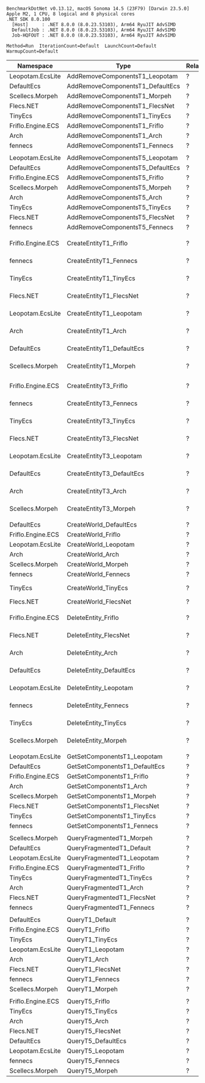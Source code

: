 ```

BenchmarkDotNet v0.13.12, macOS Sonoma 14.5 (23F79) [Darwin 23.5.0]
Apple M2, 1 CPU, 8 logical and 8 physical cores
.NET SDK 8.0.100
  [Host]     : .NET 8.0.0 (8.0.23.53103), Arm64 RyuJIT AdvSIMD
  DefaultJob : .NET 8.0.0 (8.0.23.53103), Arm64 RyuJIT AdvSIMD
  Job-HQFOUT : .NET 8.0.0 (8.0.23.53103), Arm64 RyuJIT AdvSIMD

Method=Run  IterationCount=Default  LaunchCount=Default  
WarmupCount=Default  

```
| Namespace         | Type                                | RelationCount | Mean              | Ratio    | Allocated  | 
|------------------ |------------------------------------ |-------------- |------------------:|---------:|-----------:|
| Leopotam.EcsLite  | AddRemoveComponentsT1_Leopotam      | ?             |        976.432 ns |     0.17 |          - | 
| DefaultEcs        | AddRemoveComponentsT1_DefaultEcs    | ?             |      1,449.227 ns |     0.26 |          - | 
| Scellecs.Morpeh   | AddRemoveComponentsT1_Morpeh        | ?             |      1,826.233 ns |     0.32 |          - | 
| Flecs.NET         | AddRemoveComponentsT1_FlecsNet      | ?             |      3,755.583 ns |     0.67 |          - | 
| TinyEcs           | AddRemoveComponentsT1_TinyEcs       | ?             |      3,948.969 ns |     0.70 |          - | 
| Friflo.Engine.ECS | AddRemoveComponentsT1_Friflo        | ?             |      5,645.639 ns |     1.00 |          - | 
| Arch              | AddRemoveComponentsT1_Arch          | ?             |      8,557.163 ns |     1.52 |    12000 B | 
| fennecs           | AddRemoveComponentsT1_Fennecs       | ?             |     38,802.742 ns |     6.87 |    86400 B | 
|                   |                                     |               |                   |          |            | 
| Leopotam.EcsLite  | AddRemoveComponentsT5_Leopotam      | ?             |      5,148.740 ns |     0.68 |          - | 
| DefaultEcs        | AddRemoveComponentsT5_DefaultEcs    | ?             |      7,229.812 ns |     0.95 |          - | 
| Friflo.Engine.ECS | AddRemoveComponentsT5_Friflo        | ?             |      7,598.536 ns |     1.00 |          - | 
| Scellecs.Morpeh   | AddRemoveComponentsT5_Morpeh        | ?             |      7,696.852 ns |     1.01 |          - | 
| Arch              | AddRemoveComponentsT5_Arch          | ?             |     22,557.777 ns |     2.97 |     8800 B | 
| TinyEcs           | AddRemoveComponentsT5_TinyEcs       | ?             |     29,987.274 ns |     3.95 |          - | 
| Flecs.NET         | AddRemoveComponentsT5_FlecsNet      | ?             |     35,145.788 ns |     4.63 |          - | 
| fennecs           | AddRemoveComponentsT5_Fennecs       | ?             |    306,849.204 ns |    40.39 |   620800 B | 
|                   |                                     |               |                   |          |            | 
| Friflo.Engine.ECS | CreateEntityT1_Friflo               | ?             |    395,229.571 ns |     1.00 |  3454080 B | 
| fennecs           | CreateEntityT1_Fennecs              | ?             |    856,106.857 ns |     2.17 |  6815576 B | 
| TinyEcs           | CreateEntityT1_TinyEcs              | ?             |    955,280.875 ns |     2.42 |  6119312 B | 
| Flecs.NET         | CreateEntityT1_FlecsNet             | ?             |  1,341,023.684 ns |     3.39 |      736 B | 
| Leopotam.EcsLite  | CreateEntityT1_Leopotam             | ?             |  1,954,243.231 ns |     4.95 |  7322344 B | 
| Arch              | CreateEntityT1_Arch                 | ?             |  2,116,586.814 ns |     5.37 |  3255040 B | 
| DefaultEcs        | CreateEntityT1_DefaultEcs           | ?             |  6,606,963.929 ns |    16.72 | 11592440 B | 
| Scellecs.Morpeh   | CreateEntityT1_Morpeh               | ?             | 42,806,285.000 ns |   108.53 | 42293688 B | 
|                   |                                     |               |                   |          |            | 
| Friflo.Engine.ECS | CreateEntityT3_Friflo               | ?             |    468,328.642 ns |     1.00 |  4506960 B | 
| fennecs           | CreateEntityT3_Fennecs              | ?             |    937,038.231 ns |     1.84 |  7866864 B | 
| TinyEcs           | CreateEntityT3_TinyEcs              | ?             |    986,724.000 ns |     1.93 |  6942912 B | 
| Flecs.NET         | CreateEntityT3_FlecsNet             | ?             |  1,472,139.350 ns |     2.91 |      736 B | 
| Leopotam.EcsLite  | CreateEntityT3_Leopotam             | ?             |  3,504,630.200 ns |     6.87 | 11517616 B | 
| DefaultEcs        | CreateEntityT3_DefaultEcs           | ?             |  5,709,662.040 ns |    11.47 | 19984552 B | 
| Arch              | CreateEntityT3_Arch                 | ?             | 10,641,060.733 ns |    20.86 |  4042736 B | 
| Scellecs.Morpeh   | CreateEntityT3_Morpeh               | ?             | 29,669,684.269 ns |    58.26 | 49285544 B | 
|                   |                                     |               |                   |          |            | 
| DefaultEcs        | CreateWorld_DefaultEcs              | ?             |         72.598 ns |     0.31 |      336 B | 
| Friflo.Engine.ECS | CreateWorld_Friflo                  | ?             |        236.910 ns |     1.00 |     3992 B | 
| Leopotam.EcsLite  | CreateWorld_Leopotam                | ?             |      1,445.381 ns |     6.10 |    58944 B | 
| Arch              | CreateWorld_Arch                    | ?             |      3,391.405 ns |    14.32 |    37040 B | 
| Scellecs.Morpeh   | CreateWorld_Morpeh                  | ?             |      4,311.495 ns |    18.20 |     5056 B | 
| fennecs           | CreateWorld_Fennecs                 | ?             |     15,311.501 ns |    64.63 |   169796 B | 
| TinyEcs           | CreateWorld_TinyEcs                 | ?             |     51,827.521 ns |   218.77 |  1312184 B | 
| Flecs.NET         | CreateWorld_FlecsNet                | ?             |    994,502.472 ns | 4,198.49 |     1009 B | 
|                   |                                     |               |                   |          |            | 
| Friflo.Engine.ECS | DeleteEntity_Friflo                 | ?             |  1,609,060.462 ns |     1.00 |  3122896 B | 
| Flecs.NET         | DeleteEntity_FlecsNet               | ?             |  1,989,204.929 ns |     1.24 |      736 B | 
| Arch              | DeleteEntity_Arch                   | ?             |  2,695,781.692 ns |     1.68 |     3088 B | 
| DefaultEcs        | DeleteEntity_DefaultEcs             | ?             |  3,706,715.351 ns |     2.34 |  3200736 B | 
| Leopotam.EcsLite  | DeleteEntity_Leopotam               | ?             |  4,666,441.571 ns |     2.90 |  6268768 B | 
| fennecs           | DeleteEntity_Fennecs                | ?             |  5,698,660.571 ns |     3.54 |  4366912 B | 
| TinyEcs           | DeleteEntity_TinyEcs                | ?             |  8,313,336.857 ns |     5.17 |     1480 B | 
| Scellecs.Morpeh   | DeleteEntity_Morpeh                 | ?             |  8,696,239.375 ns |     5.42 |  1398360 B | 
|                   |                                     |               |                   |          |            | 
| Leopotam.EcsLite  | GetSetComponentsT1_Leopotam         | ?             |         65.243 ns |     0.43 |          - | 
| DefaultEcs        | GetSetComponentsT1_DefaultEcs       | ?             |        111.619 ns |     0.74 |          - | 
| Friflo.Engine.ECS | GetSetComponentsT1_Friflo           | ?             |        151.404 ns |     1.00 |          - | 
| Arch              | GetSetComponentsT1_Arch             | ?             |        288.744 ns |     1.91 |          - | 
| Scellecs.Morpeh   | GetSetComponentsT1_Morpeh           | ?             |        325.358 ns |     2.15 |          - | 
| Flecs.NET         | GetSetComponentsT1_FlecsNet         | ?             |        582.056 ns |     3.84 |          - | 
| TinyEcs           | GetSetComponentsT1_TinyEcs          | ?             |        717.130 ns |     4.74 |          - | 
| fennecs           | GetSetComponentsT1_Fennecs          | ?             |      2,354.759 ns |    15.55 |          - | 
|                   |                                     |               |                   |          |            | 
| Scellecs.Morpeh   | QueryFragmentedT1_Morpeh            | ?             |          4.587 ns |     0.12 |          - | 
| DefaultEcs        | QueryFragmentedT1_Default           | ?             |         12.839 ns |     0.32 |          - | 
| Leopotam.EcsLite  | QueryFragmentedT1_Leopotam          | ?             |         24.783 ns |     0.62 |          - | 
| Friflo.Engine.ECS | QueryFragmentedT1_Friflo            | ?             |         39.763 ns |     1.00 |          - | 
| TinyEcs           | QueryFragmentedT1_TinyEcs           | ?             |        130.555 ns |     3.28 |          - | 
| Arch              | QueryFragmentedT1_Arch              | ?             |        232.599 ns |     5.85 |          - | 
| Flecs.NET         | QueryFragmentedT1_FlecsNet          | ?             |        325.041 ns |     8.17 |          - | 
| fennecs           | QueryFragmentedT1_Fennecs           | ?             |      1,491.940 ns |    37.51 |       40 B | 
|                   |                                     |               |                   |          |            | 
| DefaultEcs        | QueryT1_Default                     | ?             |         45.009 ns |     0.93 |          - | 
| Friflo.Engine.ECS | QueryT1_Friflo                      | ?             |         48.411 ns |     1.00 |          - | 
| TinyEcs           | QueryT1_TinyEcs                     | ?             |         66.418 ns |     1.37 |          - | 
| Leopotam.EcsLite  | QueryT1_Leopotam                    | ?             |         76.634 ns |     1.58 |          - | 
| Arch              | QueryT1_Arch                        | ?             |        120.481 ns |     2.49 |          - | 
| Flecs.NET         | QueryT1_FlecsNet                    | ?             |        143.297 ns |     2.96 |          - | 
| fennecs           | QueryT1_Fennecs                     | ?             |        176.342 ns |     3.64 |       40 B | 
| Scellecs.Morpeh   | QueryT1_Morpeh                      | ?             |        313.029 ns |     6.47 |          - | 
|                   |                                     |               |                   |          |            | 
| Friflo.Engine.ECS | QueryT5_Friflo                      | ?             |        112.136 ns |     1.00 |          - | 
| TinyEcs           | QueryT5_TinyEcs                     | ?             |        118.721 ns |     1.06 |          - | 
| Arch              | QueryT5_Arch                        | ?             |        198.465 ns |     1.77 |          - | 
| Flecs.NET         | QueryT5_FlecsNet                    | ?             |        200.850 ns |     1.79 |          - | 
| DefaultEcs        | QueryT5_DefaultEcs                  | ?             |        271.819 ns |     2.42 |          - | 
| Leopotam.EcsLite  | QueryT5_Leopotam                    | ?             |        336.674 ns |     3.00 |          - | 
| fennecs           | QueryT5_Fennecs                     | ?             |        405.841 ns |     3.62 |       40 B | 
| Scellecs.Morpeh   | QueryT5_Morpeh                      | ?             |        790.498 ns |     7.05 |          - | 
